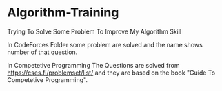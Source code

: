 # Algorithm-Training

Trying To Solve Some Problem To Improve My Algorithm Skill

In CodeForces Folder some problem are solved and the name shows number of that question.

In Competetive Programming The Questions are solved from https://cses.fi/problemset/list/ and they are based on the book "Guide To Competetive Programming".

